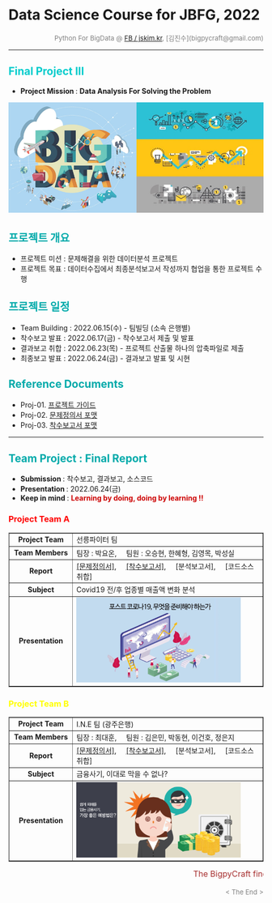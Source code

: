 # Data Science Course for JBFG, 2022

<div align='right'><font size=2 color='gray'>Python For BigData @ <font color='blue'><a href='https://www.facebook.com/jskim.kr'>FB / jskim.kr</a></font>, [김진수](bigpycraft@gmail.com)</font></div>
<hr>

<h2><font color="#00CCCC"><b>Final Project III</b></font></h2>


- <b>Project Mission </b> : <b>Data Analysis For Solving the Problem </b>

<img src="./images/BigData_Project.png">

<br/>

## <font color='#00AAAA'>프로젝트 개요</font>

- 프로젝트 미션 : 문제해결을 위한 데이터분석 프로젝트
- 프로젝트 목표 : 데이터수집에서 최종분석보고서 작성까지 협업을 통한 프로젝트 수행

## <font color='#00AAAA'>프로젝트 일정</font>

- Team Building : 2022.06.15(수) - 팀빌딩 (소속 은행별) 
- 착수보고  발표 : 2022.06.17(금) - 착수보고서 제출 및 발표 
- 결과보고  취합 : 2022.06.23(목) - 프로젝트 산출물 하나의 압축파일로 제출
- 최종보고  발표 : 2022.06.24(금) - 결과보고 발표 및 시현

## <font color='#00AAAA'>Reference Documents</font>

- Proj-01. [프로젝트 가이드 ][Proj-01]
- Proj-02. [문제정의서 포맷 ][Proj-02]
- Proj-03. [착수보고서 포맷 ][Proj-03]



[Proj-01]: ../DS100_데이터분석_프로젝트_Guide_ver1.pdf   "Go Proj-01" 
[Proj-02]: ./S110_문제정의서_포맷1.pptx                  "Go Proj-02" 
[Proj-03]: ./S100_착수보고서_OOO팀.docx                  "Go Proj-03" 


<hr>

##  <font color='#00AAAA'>Team Project : Final Report</font>
- <b>Submission   </b>: 착수보고, 결과보고, 소스코드
- <b>Presentation </b>: 2022.06.24(금)
- <b>Keep in mind </b>: <font color='#CC0000'><b> Learning by doing, doing by learning !! </b></font>

### <font color="red">Project Team A </font>

<div align=left width=100%>
<table border=1 width=100%>
	<tr>
		<td width="25%"><div align="center"><b>Project Team</b></div></td>
		<td width="75%"><div align="left" > 선릉파이터 팀</div></td>
	</tr>
	<tr>
		<td><div align="center"><b>Team Members</b></div></td>
		<td><div align="left" > 팀장 : 박요온,  &nbsp;&nbsp;&nbsp; 팀원 : 오승현, 한혜형, 김영목, 박성실 </div></td>
	</tr>
	<tr>
		<td><div align="center"><b>Report</b></div></td>
		<td>
			<div align="left" > 
				<a href="T1_전북은행/S10_기획단계/S110_문제정의서_선릉파이터팀.pdf">[문제정의서]</a>, 
                &nbsp;&nbsp;&nbsp; 
				<a href="T1_전북은행/S10_기획단계/S100_착수보고서_선릉파이터팀.pdf">[착수보고서]</a>,  
                &nbsp;&nbsp;&nbsp; 
                [분석보고서],
                &nbsp;&nbsp;&nbsp; 
                [코드소스취합]
			</div>
		</td>
	</tr>
	<tr>
		<td><div align="center"><b>Subject</b></div></td>
		<td><div align="left" > Covid19 전/후 업종별 매출액 변화 분석</div></td>
	</tr>
	<tr>
		<td><div align="center"><b>Presentation</b></div></td>
		<td><div align="left" ><a href="reports/SBA19_S3_최종보고서_A팀.pdf"><img src="images/포스트코로나.png" width="90%"></a></div></td>
	</tr>
</table>
</div>


### <font color="yellow">Project Team B </font>

<div align=left width=100%>
<table border=1 width=100%>
	<tr>
		<td width="25%"><div align="center"><b>Project Team</b></div></td>
		<td width="75%"><div align="left" > I.N.E 팀 (광주은행)</div></td>
	</tr>
	<tr>
		<td><div align="center"><b>Team Members</b></div></td>
		<td><div align="left" > 팀장 : 최대훈,  &nbsp;&nbsp;&nbsp; 팀원 : 김은민, 박동현, 이건호, 정은지 </div></td>
	</tr>
	<tr>
		<td><div align="center"><b>Report</b></div></td>
		<td>
			<div align="left" > 
				<a href="T2_광주은행/S10_기획단계/S110_문제정의서_I.N.E.pdf">[문제정의서]</a>, 
                &nbsp;&nbsp;&nbsp; 
				<a href="T2_광주은행/S10_기획단계/S100_착수보고서_I.N.E.pdf">[착수보고서]</a>,  
                &nbsp;&nbsp;&nbsp; 
                [분석보고서],
                &nbsp;&nbsp;&nbsp; 
                [코드소스취합]  
			</div>
		</td>
	</tr>
	<tr>
		<td><div align="center"><b>Subject</b></div></td>
		<td><div align="left" > 금융사기, 이대로 막을 수 없나?</div></td>
	</tr>
	<tr>
		<td><div align="center"><b>Presentation</b></div></td>
		<td><div align="left" ><a href="#"><img src="images/금융사기.png" width="90%"></a></div></td>
	</tr>
</table>
</div>


<marquee><font size=3 color='brown'>The BigpyCraft find the information to design valuable society with Technology & Craft.</font></marquee>
<div align='right'><font size=2 color='gray'> &lt; The End &gt; </font></div>

